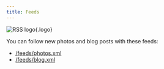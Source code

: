 ```yaml
---
title: Feeds
---
```


![RSS logo](/ui/images/feed.png){.logo}

You can follow new photos and blog posts with these feeds:

- [/feeds/photos.xml](/feeds/photos.xml)
- [/feeds/blog.xml](/feeds/blog.xml)
